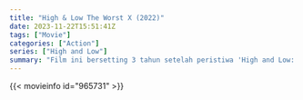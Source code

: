 ```yaml
---
title: "High & Low The Worst X (2022)"
date: 2023-11-22T15:51:41Z
tags: ["Movie"]
categories: ["Action"]
series: ["High and Low"]
summary: "Film ini bersetting 3 tahun setelah peristiwa 'High and Low: The Worst'. yang mengikuti persaingan antara pejuang jalanan SMA Oya dan anak nakal di Akademi Housen."
---
```


<mux-player stream-type="on-demand"
src="https://kp3d-my.sharepoint.com/personal/ryoo_kp3d_onmicrosoft_com/_layouts/15/download.aspx?share=Eb7ymHhte6lIjBYlTG8fCVgBv5h6orV42Q7lgwcS_c7e4g" prefer-playback="mse" controls>

</mux-player>


{{< movieinfo id="965731" >}}

<script src="https://cdn.jsdelivr.net/npm/@mux/mux-player"></script>

 <script type="application/ld+json ">
{
"@context": "https://schema.org/",
"@type": "VideoObject",
"name": "High & Low The Worst X",
"contentUrl": "https://stream.mux.com/aPtLlOn00oBd4aATjItqtZidyFUwtozZgjIiy7rFV6H00.m3u8",
"thumbnailUrl": "https://www.themoviedb.org/t/p/original/tfq3GsbWZA1nsIlhowB75G6V1Ym.jpg?width=314&fit_mode=preserve&time=25",
"uploadDate": "2023-11-22T15:51:41Z",
}

</script>
